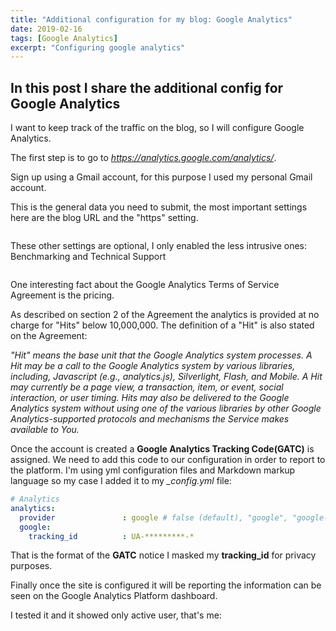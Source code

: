 ```yaml
---
title: "Additional configuration for my blog: Google Analytics"
date: 2019-02-16
tags: [Google Analytics]
excerpt: "Configuring google analytics"
---
```


## In this post I share the additional config for Google Analytics
I want to keep track of the traffic on the blog, so I will configure Google Analytics.

The first step is to go to *https://analytics.google.com/analytics/*.

Sign up using a Gmail account, for this purpose I used my personal Gmail account.

This is the general data you need to submit, the most important settings here are the blog URL and the "https" setting.  

<img src="{{ site.url }}{{ site.baseurl }}/images/googleanalytics_createaccount.PNG" alt="">

These other settings are optional, I only enabled the less intrusive ones: Benchmarking and Technical Support   

<img src="{{ site.url }}{{ site.baseurl }}/images/googleanalytics_datasharing.PNG" alt="">

One interesting fact about the Google Analytics Terms of Service Agreement is the pricing.

As described on section 2 of the Agreement the analytics is provided at no charge for "Hits" below 10,000,000. The definition of a "Hit" is also stated on the Agreement:

*"Hit" means the base unit that the Google Analytics system processes. A Hit may be a call to the Google Analytics system by various libraries, including, Javascript (e.g., analytics.js), Silverlight, Flash, and Mobile. A Hit may currently be a page view, a transaction, item, or event, social interaction, or user timing. Hits may also be delivered to the Google Analytics system without using one of the various libraries by other Google Analytics-supported protocols and mechanisms the Service makes available to You.*

Once the account is created a **Google Analytics Tracking Code(GATC)** is assigned. We need to add this code to our configuration in order to report to the platform. I'm using yml configuration files and Markdown markup language so my case I added it to my *_config.yml* file:

```yaml
# Analytics
analytics:
  provider               : google # false (default), "google", "google-universal", "custom"
  google:
    tracking_id          : UA-*********-*
```
That is the format of the **GATC** notice I masked my **tracking_id** for privacy purposes.

Finally once the site is configured it will be reporting the information can be seen on the Google Analytics Platform dashboard.

I tested it and it showed only active user, that's me:

<img src="{{ site.url }}{{ site.baseurl }}/images/googleanalytics_report.PNG" alt="">
